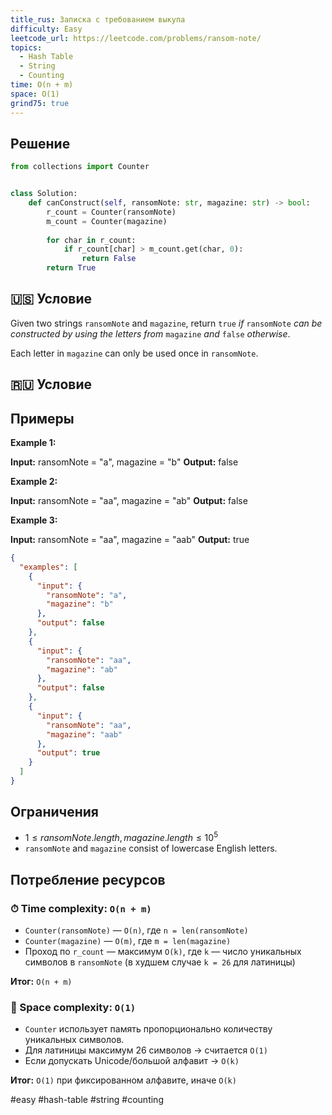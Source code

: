 ```yaml
---
title_rus: Записка с требованием выкупа
difficulty: Easy
leetcode_url: https://leetcode.com/problems/ransom-note/
topics:
  - Hash Table
  - String
  - Counting
time: O(n + m)
space: O(1)
grind75: true
---
```


## Решение

```python
from collections import Counter  


class Solution:  
    def canConstruct(self, ransomNote: str, magazine: str) -> bool:  
        r_count = Counter(ransomNote)  
        m_count = Counter(magazine)  
  
        for char in r_count:  
            if r_count[char] > m_count.get(char, 0):  
                return False  
        return True
```

## 🇺🇸 Условие

Given two strings `ransomNote` and `magazine`, return `true` _if_ `ransomNote` _can be constructed by using the letters from_ `magazine` _and_ `false` _otherwise_.

Each letter in `magazine` can only be used once in `ransomNote`.

## 🇷🇺 Условие

<!-- Место для вставки перевода на русском языке -->

## Примеры

**Example 1:**

**Input:** ransomNote = "a", magazine = "b"
**Output:** false

**Example 2:**

**Input:** ransomNote = "aa", magazine = "ab"
**Output:** false

**Example 3:**

**Input:** ransomNote = "aa", magazine = "aab"
**Output:** true

```json
{
  "examples": [
    {
      "input": {
        "ransomNote": "a",
        "magazine": "b"
      },
      "output": false
    },
    {
      "input": {
        "ransomNote": "aa",
        "magazine": "ab"
      },
      "output": false
    },
    {
      "input": {
        "ransomNote": "aa",
        "magazine": "aab"
      },
      "output": true
    }
  ]
}
```

## Ограничения

- $1 \leq ransomNote.length, magazine.length \leq 10^5$
- `ransomNote` and `magazine` consist of lowercase English letters.

## Потребление ресурсов
### ⏱ Time complexity: `O(n + m)`

- `Counter(ransomNote)` — `O(n)`, где `n = len(ransomNote)`
- `Counter(magazine)` — `O(m)`, где `m = len(magazine)`
- Проход по `r_count` — максимум `O(k)`, где `k` — число уникальных символов в `ransomNote` (в худшем случае `k = 26` для латиницы)

**Итог:** `O(n + m)`

### 🧠 Space complexity: `O(1)`

- `Counter` использует память пропорционально количеству уникальных символов.
- Для латиницы максимум 26 символов → считается `O(1)`
- Если допускать Unicode/большой алфавит → `O(k)`

**Итог:** `O(1)` при фиксированном алфавите, иначе `O(k)`

#easy #hash-table #string #counting
